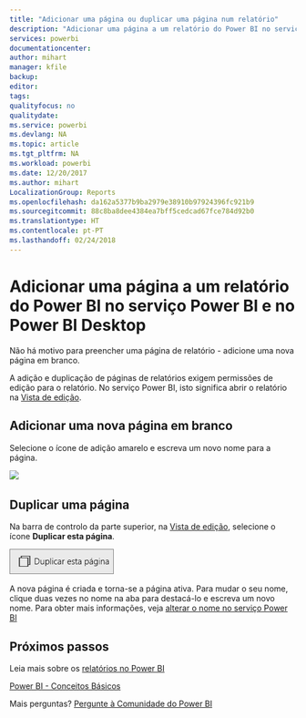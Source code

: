```yaml
---
title: "Adicionar uma página ou duplicar uma página num relatório"
description: "Adicionar uma página a um relatório do Power BI no serviço Power BI e no Power BI Desktop"
services: powerbi
documentationcenter: 
author: mihart
manager: kfile
backup: 
editor: 
tags: 
qualityfocus: no
qualitydate: 
ms.service: powerbi
ms.devlang: NA
ms.topic: article
ms.tgt_pltfrm: NA
ms.workload: powerbi
ms.date: 12/20/2017
ms.author: mihart
LocalizationGroup: Reports
ms.openlocfilehash: da162a5377b9ba2979e38910b97924396fc921b9
ms.sourcegitcommit: 88c8ba8dee4384ea7bff5cedcad67fce784d92b0
ms.translationtype: HT
ms.contentlocale: pt-PT
ms.lasthandoff: 02/24/2018
---
```

# <a name="add-a-page-to-a-power-bi-report-in-power-bi-service-and-power-bi-desktop"></a>Adicionar uma página a um relatório do Power BI no serviço Power BI e no Power BI Desktop
Não há motivo para preencher uma página de relatório - adicione uma nova página em branco. 

A adição e duplicação de páginas de relatórios exigem permissões de edição para o relatório. No serviço Power BI, isto significa abrir o relatório na [Vista de edição](service-reading-view-and-editing-view.md). 

## <a name="add-a-new-blank-page"></a>Adicionar uma nova página em branco
Selecione o ícone de adição amarelo e escreva um novo nome para a página.  

![](media/power-bi-report-add-page/reorderpages2.gif)

## <a name="duplicate-a-page"></a>Duplicar uma página
Na barra de controlo da parte superior, na [Vista de edição](service-interact-with-a-report-in-editing-view.md), selecione o ícone **Duplicar esta página**.

![](media/power-bi-report-add-page/pbi_duplicate.png)

A nova página é criada e torna-se a página ativa. Para mudar o seu nome, clique duas vezes no nome na aba para destacá-lo e escreva um novo nome.  Para obter mais informações, veja [alterar o nome no serviço Power BI](service-rename.md)

## <a name="next-steps"></a>Próximos passos
Leia mais sobre os [relatórios no Power BI](service-reports.md)

[Power BI - Conceitos Básicos](service-basic-concepts.md)

Mais perguntas? [Pergunte à Comunidade do Power BI](http://community.powerbi.com/)

